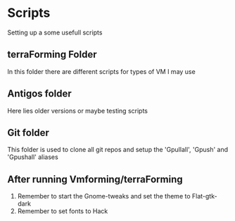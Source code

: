 # Scripts

Setting up a some usefull scripts

## terraForming Folder

In this folder there are different scripts for types of VM I may use

## Antigos folder

Here lies older versions or maybe testing scripts

## Git folder

This folder is used to clone all git repos and setup the 'Gpullall', 'Gpush' and 'Gpushall' aliases

## After running Vmforming/terraForming

1. Remember to start the Gnome-tweaks and set the theme to Flat-gtk-dark
2. Remember to set fonts to Hack
